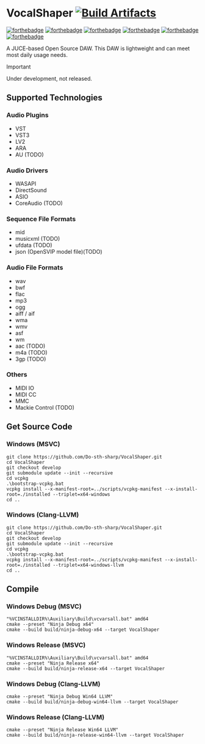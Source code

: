 ﻿# VocalShaper [![Build Artifacts](https://github.com/Do-sth-sharp/VocalShaper/actions/workflows/buildArtifacts.yml/badge.svg)](https://github.com/Do-sth-sharp/VocalShaper/actions/workflows/buildArtifacts.yml)

[![forthebadge](https://github.com/FangCunWuChang/for-the-badge/blob/master/src/images/badges/built-with-love.svg)](https://github.com/FangCunWuChang/for-the-badge/)
[![forthebadge](https://github.com/FangCunWuChang/for-the-badge/blob/master/src/images/badges/made-with-c-plus-plus.svg)](https://github.com/FangCunWuChang/for-the-badge/)
[![forthebadge](https://github.com/FangCunWuChang/for-the-badge/blob/master/src/images/badges/fixed-bugs.svg)](https://github.com/FangCunWuChang/for-the-badge/)
[![forthebadge](https://github.com/FangCunWuChang/for-the-badge/blob/master/src/images/badges/open-source.svg)](https://github.com/FangCunWuChang/for-the-badge/)
[![forthebadge](https://github.com/FangCunWuChang/for-the-badge/blob/master/src/images/badges/powered-by-black-magic.svg)](https://github.com/FangCunWuChang/for-the-badge/)
[![forthebadge](https://github.com/FangCunWuChang/for-the-badge/blob/master/src/images/badges/works-on-my-machine.svg)](https://github.com/FangCunWuChang/for-the-badge/)
  
A JUCE-based Open Source DAW. This DAW is lightweight and can meet most daily usage needs.  
> [!IMPORTANT]
> Under development, not released.  

## Supported Technologies
### Audio Plugins
- VST
- VST3
- LV2
- ARA
- AU (TODO)

### Audio Drivers
- WASAPI
- DirectSound
- ASIO
- CoreAudio (TODO)

### Sequence File Formats
- mid
- musicxml (TODO)
- ufdata (TODO)
- json (OpenSVIP model file)(TODO)

### Audio File Formats
- wav
- bwf
- flac
- mp3
- ogg
- aiff / aif
- wma
- wmv
- asf
- wm
- aac (TODO)
- m4a (TODO)
- 3gp (TODO)

### Others
- MIDI IO
- MIDI CC
- MMC
- Mackie Control (TODO)

## Get Source Code
### Windows (MSVC)
```
git clone https://github.com/Do-sth-sharp/VocalShaper.git
cd VocalShaper
git checkout develop
git submodule update --init --recursive
cd vcpkg
.\bootstrap-vcpkg.bat
vcpkg install --x-manifest-root=../scripts/vcpkg-manifest --x-install-root=./installed --triplet=x64-windows
cd ..
```

### Windows (Clang-LLVM)
```
git clone https://github.com/Do-sth-sharp/VocalShaper.git
cd VocalShaper
git checkout develop
git submodule update --init --recursive
cd vcpkg
.\bootstrap-vcpkg.bat
vcpkg install --x-manifest-root=../scripts/vcpkg-manifest --x-install-root=./installed --triplet=x64-windows-llvm
cd ..
```

## Compile
### Windows Debug (MSVC)
```
"%VCINSTALLDIR%\Auxiliary\Build\vcvarsall.bat" amd64
cmake --preset "Ninja Debug x64"
cmake --build build/ninja-debug-x64 --target VocalShaper
```

### Windows Release (MSVC)
```
"%VCINSTALLDIR%\Auxiliary\Build\vcvarsall.bat" amd64
cmake --preset "Ninja Release x64"
cmake --build build/ninja-release-x64 --target VocalShaper
```

### Windows Debug (Clang-LLVM)
```
cmake --preset "Ninja Debug Win64 LLVM"
cmake --build build/ninja-debug-win64-llvm --target VocalShaper
```

### Windows Release (Clang-LLVM)
```
cmake --preset "Ninja Release Win64 LLVM"
cmake --build build/ninja-release-win64-llvm --target VocalShaper
```
